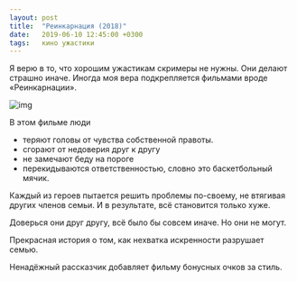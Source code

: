 ```yaml
---
layout: post
title:  "Реинкарнация (2018)"
date:   2019-06-10 12:45:00 +0300
tags:   кино ужастики
---
```


Я верю в то, что хорошим ужастикам скримеры не нужны. Они делают страшно иначе. Иногда моя вера подкрепляется фильмами вроде «Реинкарнации». 

![img](https://pp.userapi.com/c854128/v854128426/632d7/Jniag8sKK4U.jpg)

<!--excerpt-->

В этом фильме люди
- теряют головы от чувства собственной правоты. 
- сгорают от недоверия друг к другу 
- не замечают беду на пороге 
- перекидываются ответственностью, словно это баскетбольный мячик. 

Каждый из героев пытается решить проблемы по-своему, не втягивая других членов семьи. И в результате, всё становится только хуже. 

Доверься они друг другу, всё было бы совсем иначе. Но они не могут. 

Прекрасная история о том, как нехватка искренности разрушает семью. 

Ненадёжный рассказчик добавляет фильму бонусных очков за стиль.
